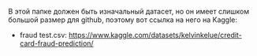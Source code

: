 В этой папке должен быть изначальный датасет, но он имеет слишком большой размер для github, поэтому вот ссылка на него на Kaggle:
* fraud test.csv: https://www.kaggle.com/datasets/kelvinkelue/credit-card-fraud-prediction/
